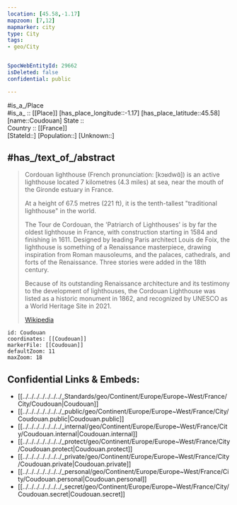 ```yaml
---
location: [45.58,-1.17] 
mapzoom: [7,12] 
mapmarker: city 
type: City
tags:
- geo/City


SpocWebEntityId: 29662
isDeleted: false
confidential: public

---
```

#is_a_/Place  
#is_a_ :: [[Place]] 
[has_place_longitude::-1.17] 
[has_place_latitude::45.58] 
[name::Coudouan] 
State ::  
Country :: [[France]]  
[StateId::] 
[Population::] 
[Unknown::] 


## #has_/text_of_/abstract  

> Cordouan lighthouse (French pronunciation: [kɔʁdwɑ̃]) is an active lighthouse 
> located 7 kilometres (4.3 miles) at sea,  near the mouth of the Gironde estuary in France. 
> 
> At a height of 67.5 metres (221 ft), it is the tenth-tallest "traditional lighthouse" in the world.
> 
> The Tour de Cordouan, the 'Patriarch of Lighthouses' is by far the oldest lighthouse in France, with construction starting in 1584 and finishing in 1611. Designed by leading Paris architect Louis de Foix, the lighthouse is something of a Renaissance masterpiece, drawing inspiration from Roman mausoleums, and the palaces, cathedrals, and forts of the Renaissance. Three stories were added in the 18th century.
>
> Because of its outstanding Renaissance architecture and its testimony to the development of lighthouses, the Cordouan Lighthouse was listed as a historic monument in 1862, and recognized by UNESCO as a World Heritage Site in 2021.
>
> [Wikipedia](https://en.wikipedia.org/wiki/Cordouan%20Lighthouse)



```leaflet
id: Coudouan
coordinates: [[Coudouan]] 
markerFile: [[Coudouan]] 
defaultZoom: 11 
maxZoom: 18
```


## Confidential Links & Embeds: 
- [[../../../../../../../_Standards/geo/Continent/Europe/Europe~West/France/City/Coudouan|Coudouan]] 
- [[../../../../../../../_public/geo/Continent/Europe/Europe~West/France/City/Coudouan.public|Coudouan.public]] 
- [[../../../../../../../_internal/geo/Continent/Europe/Europe~West/France/City/Coudouan.internal|Coudouan.internal]] 
- [[../../../../../../../_protect/geo/Continent/Europe/Europe~West/France/City/Coudouan.protect|Coudouan.protect]] 
- [[../../../../../../../_private/geo/Continent/Europe/Europe~West/France/City/Coudouan.private|Coudouan.private]] 
- [[../../../../../../../_personal/geo/Continent/Europe/Europe~West/France/City/Coudouan.personal|Coudouan.personal]] 
- [[../../../../../../../_secret/geo/Continent/Europe/Europe~West/France/City/Coudouan.secret|Coudouan.secret]] 
